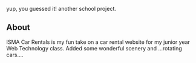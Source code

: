 yup, you guessed it! another school project.

## About
ISMA Car Rentals is my fun take on a car rental website for my junior year Web Technology class. Added some wonderful scenery and ...rotating cars....
